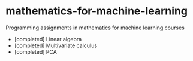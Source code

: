 # mathematics-for-machine-learning
Programming assignments  in mathematics for machine learning courses
- [completed] Linear algebra
- [completed] Multivariate calculus
- [completed] PCA
